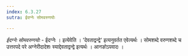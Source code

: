 ```yaml
---
index: 6.3.27
sutra: ईदग्नेः सोमवरुणयोः

---
```

_ईदग्नेः सोमवरुणयोः_ - ईदग्नेः । इत्येवेति । 'देवताद्वन्द्वे' इत्यनुवर्तत एवेत्यर्थः । सोमशब्दे वरुणशब्दे च उत्तरपदे परे अग्नेरीदादेशः स्याद्देवताद्वन्द्वे इत्यर्थः । आनङोऽपवादः ।